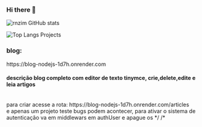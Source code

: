 ### Hi there 👋
![rnzim GitHub stats](https://github-readme-stats.vercel.app/api?username=rnzim&show_icons=true&bg_color=00000000)


![Top Langs](https://github-readme-stats.vercel.app/api/top-langs/?username=rnzim&hide_progress=true)
Projects 
<br>
<h3>blog:</h3> https://blog-nodejs-1d7h.onrender.com
<h4>descrição  blog completo com editor de texto tinymce, crie,delete,edite e leia artigos</h4>
<br> para criar acesse a rota: https://blog-nodejs-1d7h.onrender.com/articles
<br> e apenas um projeto teste bugs podem acontecer, para ativar o sistema de autenticação va em middlewars em authUser e apague os */ /*
<!--
**rnzim/rnzim** is a ✨ _special_ ✨ repository because its `README.md` (this file) appears on your GitHub profile.

Here are some ideas to get you started:

- 🔭 I’m currently working on ...
- 🌱 I’m currently learning ...
- 👯 I’m looking to collaborate on ...
- 🤔 I’m looking for help with ...
- 💬 Ask me about ...
- 📫 How to reach me: ...
- 😄 Pronouns: ...
- ⚡ Fun fact: ...
-->
